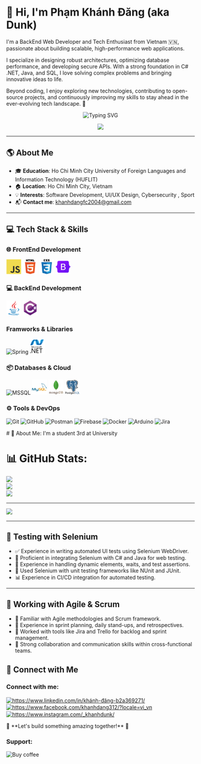# 👋 Hi, I'm Phạm Khánh Đăng (aka Dunk)  

I'm a BackEnd Web Developer and Tech Enthusiast from Vietnam 🇻🇳, passionate about building scalable, high-performance web applications.

I specialize in designing robust architectures, optimizing database performance, and developing secure APIs. With a strong foundation in C# .NET, Java, and SQL, I love solving complex problems and bringing innovative ideas to life.

Beyond coding, I enjoy exploring new technologies, contributing to open-source projects, and continuously improving my skills to stay ahead in the ever-evolving tech landscape. 🚀

<p align="center">
  <img src="https://readme-typing-svg.herokuapp.com?font=Fira+Code&size=24&pause=1000&color=0FFF00&center=true&vCenter=true&width=435&lines=Hello+World!;Welcome+to+my+profile;Enjoy+your+visit!" alt="Typing SVG" />
</p>
<p align="center">
  <img src="https://media.giphy.com/media/M9gbBd9nbDrOTu1Mqx/giphy.gif" width="200"/>
</p>

---

## 🌎 About Me  

- 🎓 **Education**: Ho Chi Minh City University of Foreign Languages and Information Technology (HUFLIT)  
- 🏠 **Location**: Ho Chi Minh City, Vietnam  
- 💡 **Interests**: Software Development, UI/UX Design, Cybersecurity , Sport 
- 📬 **Contact me**: khanhdangfc2004@gmail.com  

---
## 💻 Tech Stack & Skills  

### 🌐 **FrontEnd Development**  
<p align="left">
  <img src="https://raw.githubusercontent.com/devicons/devicon/master/icons/javascript/javascript-original.svg" alt="JavaScript" width="40" height="40"/>
  <img src="https://raw.githubusercontent.com/devicons/devicon/master/icons/html5/html5-original-wordmark.svg" alt="HTML5" width="40" height="40"/>
  <img src="https://raw.githubusercontent.com/devicons/devicon/master/icons/css3/css3-original-wordmark.svg" alt="CSS3" width="40" height="40"/>
  <img src="https://raw.githubusercontent.com/devicons/devicon/master/icons/bootstrap/bootstrap-original.svg" alt="Bootstrap" width="40" height="40"/>
</p>

### 💻 **BackEnd Development**  
<p align="left">
  <img src="https://raw.githubusercontent.com/devicons/devicon/master/icons/java/java-original.svg" alt="Java" width="40" height="40"/>
  <img src="https://raw.githubusercontent.com/devicons/devicon/master/icons/csharp/csharp-original.svg" alt="C#" width="40" height="40"/>
  
</p>

### Framworks & Libraries
<p align="left">
  <img src="https://www.vectorlogo.zone/logos/springio/springio-icon.svg" alt="Spring" width="40" height="40"/>
  <img src="https://raw.githubusercontent.com/devicons/devicon/master/icons/dot-net/dot-net-original-wordmark.svg" alt=".NET" width="40" height="40"/>
</p>


### 📦 **Databases & Cloud**  
<p align="left">
  <img src="https://www.svgrepo.com/show/303229/microsoft-sql-server-logo.svg" alt="MSSQL" width="40" height="40"/>
  <img src="https://raw.githubusercontent.com/devicons/devicon/master/icons/mysql/mysql-original-wordmark.svg" alt="MySQL" width="40" height="40"/>
  <img src="https://raw.githubusercontent.com/devicons/devicon/master/icons/mongodb/mongodb-original-wordmark.svg" alt="MongoDB" width="40" height="40"/>
  <img src="https://raw.githubusercontent.com/devicons/devicon/master/icons/postgresql/postgresql-original-wordmark.svg" alt="PostgreSQL" width="40" height="40"/>
</p>

### ⚙️ **Tools & DevOps**  
<p align="left">
  <img src="https://www.vectorlogo.zone/logos/git-scm/git-scm-icon.svg" alt="Git" width="40" height="40"/>
  <img src="https://www.vectorlogo.zone/logos/github/github-icon.svg" alt="GitHub" width="40" height="40"/>
  <img src="https://www.vectorlogo.zone/logos/getpostman/getpostman-icon.svg" alt="Postman" width="40" height="40"/>
  <img src="https://www.vectorlogo.zone/logos/firebase/firebase-icon.svg" alt="Firebase" width="40" height="40"/>
  <img src="https://www.vectorlogo.zone/logos/docker/docker-icon.svg" alt="Docker" width="40" height="40"/>
  <img src="https://cdn.worldvectorlogo.com/logos/arduino-1.svg" alt="Arduino" width="40" height="40"/>
  <img src="https://www.vectorlogo.zone/logos/atlassian_jira/atlassian_jira-icon.svg" alt="Jira" width="40" height="40"/>
</p>
# 💫 About Me:
I'm a student 3rd at University 

# 📊 GitHub Stats:
![](https://github-readme-stats.vercel.app/api?username=KhanhDunk&theme=dark&hide_border=false&include_all_commits=false&count_private=false)<br/>
![](https://nirzak-streak-stats.vercel.app/?user=KhanhDunk&theme=dark&hide_border=false)<br/>
![](https://github-readme-stats.vercel.app/api/top-langs/?username=KhanhDunk&theme=dark&hide_border=false&include_all_commits=false&count_private=false&layout=compact)

---
[![](https://visitcount.itsvg.in/api?id=KhanhDunk&icon=0&color=0)](https://visitcount.itsvg.in)

---
## 🧪 **Testing with Selenium**
- ✅ Experience in writing automated UI tests using Selenium WebDriver.
- 📌 Proficient in integrating Selenium with C# and Java for web testing.
- 🔄 Experience in handling dynamic elements, waits, and test assertions.
- 🎯 Used Selenium with unit testing frameworks like NUnit and JUnit.
- 📊 Experience in CI/CD integration for automated testing.

---
## 🔄 **Working with Agile & Scrum**
- 📅 Familiar with Agile methodologies and Scrum framework.
- 🎯 Experience in sprint planning, daily stand-ups, and retrospectives.
- 📌 Worked with tools like Jira and Trello for backlog and sprint management.
- 📝 Strong collaboration and communication skills within cross-functional teams.


<!-- Proudly created with GPRM ( https://gprm.itsvg.in ) -->

## 📱 Connect with Me  
<h3 align="left">Connect with me:</h3>
<p align="left">
<a href="https://linkedin.com/in/https://www.linkedin.com/in/khánh-đăng-b2a369271/" target="blank"><img align="center" src="https://raw.githubusercontent.com/rahuldkjain/github-profile-readme-generator/master/src/images/icons/Social/linked-in-alt.svg" alt="https://www.linkedin.com/in/khánh-đăng-b2a369271/" height="30" width="40" /></a>
<a href="https://fb.com/https://www.facebook.com/khanhdang312/?locale=vi_vn" target="blank"><img align="center" src="https://raw.githubusercontent.com/rahuldkjain/github-profile-readme-generator/master/src/images/icons/Social/facebook.svg" alt="https://www.facebook.com/khanhdang312/?locale=vi_vn" height="30" width="40" /></a>
<a href="https://instagram.com/https://www.instagram.com/_khanhdunk/" target="blank"><img align="center" src="https://raw.githubusercontent.com/rahuldkjain/github-profile-readme-generator/master/src/images/icons/Social/instagram.svg" alt="https://www.instagram.com/_khanhdunk/" height="30" width="40" /></a>
</p>
🚀 **Let's build something amazing together!** 🚀  
<h3 align="left">Support:</h3>
<p><a href="https://ko-fi.com/Buy coffe"> <img align="left" src="https://cdn.ko-fi.com/cdn/kofi3.png?v=3" height="50" width="210" alt="Buy coffee" /></a></p>
<br/>
 


